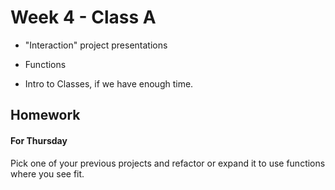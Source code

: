 # Week 4 - Class A

* "Interaction" project presentations

* Functions

* Intro to Classes, if we have enough time.

## Homework

#### For Thursday

Pick one of your previous projects and refactor or expand it to use functions where you see fit.
